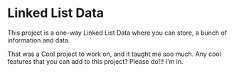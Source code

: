 # Linked List Data

This project is a one-way Linked List Data where you can store, a bunch of information and data.

That was a Cool project to work on, and it taught me soo much.
Any cool features that you can add to this project?
Please do!!! I'm in.
